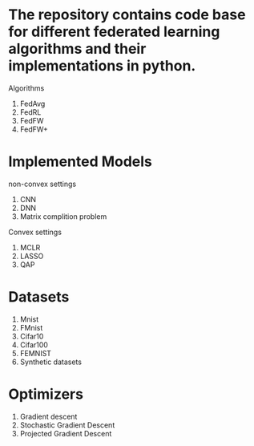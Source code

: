 # The repository contains code base for different federated learning algorithms and their implementations in python. 

Algorithms
1) FedAvg
2) FedRL 
3) FedFW
4) FedFW+

# Implemented Models
non-convex settings
1) CNN
2) DNN
3) Matrix complition problem

Convex settings
1) MCLR
2) LASSO
3) QAP

# Datasets
1) Mnist
2) FMnist
3) Cifar10
4) Cifar100
5) FEMNIST
4) Synthetic datasets


# Optimizers

1) Gradient descent
2) Stochastic Gradient Descent
3) Projected Gradient Descent